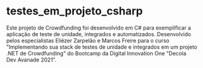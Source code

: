 # testes_em_projeto_csharp
Este projeto de Crowdfunding foi desenvolvido em C# para exemplificar a aplicação de teste de unidade, integrados e automatizados. Desenvolvido pelos especialistas Eliézer Zarpelão e Marcos Freire para o curso "Implementando sua stack de testes de unidade e integrados em um projeto .NET de Crowdfunding" do Bootcamp da Digital Innovation One "Decola Dev Avanade 2021". 
